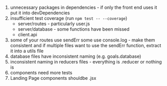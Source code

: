 1. unnecessary packages in dependencies - if only the front end uses it put it into devDependencies
1. insufficient test coverage (run `npm test -- --coverage`)
    * server/routes - particularly user.js
    * server/database - some functions have been missed
    * client.api
1. some of your routes use sendErr some use console.log - make them consistent and if multiple files want to use the sendErr function, extract it into a utils file
1. database files have inconsistent naming (e.g. goals.database)
1. inconsistent naming in reducers files - everything is .reducer or nothing is
1. components need more tests
1. Landing Page components shouldbe .jsx
